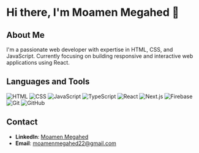 # Hi there, I'm Moamen Megahed 👋

## About Me
I'm a passionate web developer with expertise in HTML, CSS, and JavaScript. Currently focusing on building responsive and interactive web applications using React.
## Languages and Tools

![HTML](https://img.shields.io/badge/HTML-5-orange)
![CSS](https://img.shields.io/badge/CSS-3-blue)
![JavaScript](https://img.shields.io/badge/JavaScript-ES6-yellow)
![TypeScript](https://img.shields.io/badge/TypeScript-4.0-blue)
![React](https://img.shields.io/badge/React-16.13-blue)
![Next.js](https://img.shields.io/badge/Next.js-10.1-black)
![Firebase](https://img.shields.io/badge/Firebase-7.14-yellow)
![Git](https://img.shields.io/badge/Git-2.27.0-orange)
![GitHub](https://img.shields.io/badge/GitHub-100%25%20-%2304A6A4)

## Contact
- **LinkedIn**: [Moamen Megahed](https://www.linkedin.com/in/moamen-megahed/)
- **Email**: moamenmegahed22@gmail.com
